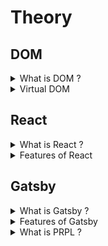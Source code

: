# Theory
## DOM
<details>
  <summary>What is DOM ?</summary>

- Document Object Model
- It is a data representation of the objects that comprise the structure and content of a document on the web
- Represents the document as nodes and objects
- It is an object-oriented representation of webpage that can be modified with a scripting language like JavaScript
- DOM is a platform and language-netural interface that allows programs and scripts to dynamically access and update the contents and style of a document
- Treats an XML or HTML document as a tree structure wherein each node represents a part of the document
</details>

<details>
  <summary>Virtual DOM</summary>

- It is an in-memory representation of the real DOM elements generated by React components before any changes are made to the page
- It is a strategy implemented to update DOM without redrawing all the nodes
- This is what makes React fast
</details>

## React

<details>
  <summary>What is React ?</summary>

- Open-source frontend Javascript library
- used for building user interfaces especially for single page applications
</details>

<details>
  <summary>Features of React</summary>

- Uses Virtual DOM instead of Real DOM
- Supports  server-side rendering
- Follows unidirectional data flow or data binding
- Uses reusable / composable UI components to develop the view
</details>


## Gatsby

<details>
  <summary>What is Gatsby ?</summary>

- Free and open-source React-based framework
- Also build on GraphQL
</details>

<details>
  <summary>Features of Gatsby</summary>

- Robust and High security
- Fast as cheetah boiiiiii
- Developer experience
- based on Node, React and GraphQL
- Rich plugin ecosystem
- Follows PRPL pattern
</details>

<details>
  <summary>What is PRPL ?</summary>

- It is a website architecture developed by Google for building websites and apps that work exceptionally well on smartphones and other devices with unreliable network connections
- **Push** critical resources for the initial URL route using `<link preload>` and HTTP/2
- **Render** initial route
- **Pre-cache** remaining routes
- **Lazy-load** and create remaining routes on demand
</details>